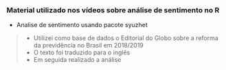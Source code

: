 ### Material utilizado nos vídeos sobre análise de sentimento no R 

- Analise de sentimento usando pacote syuzhet

>- Utilizei como base de dados o Editorial do Globo sobre a reforma da previdência no Brasil em 2018/2019
>- O texto foi traduzido para o inglês 
>- Em seguida realizado a análise
